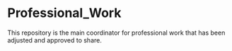 # Professional_Work
This repository is the main coordinator for professional work that has been adjusted and approved to share. 
